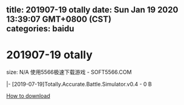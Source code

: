 
title: 201907-19 otally
date: Sun Jan 19 2020 13:39:07 GMT+0800 (CST)    
categories: baidu
---

# 201907-19 otally
size: N/A
 使用5566极速下载游戏 - SOFT5566.COM
 
|- [2019-07-19]Totally.Accurate.Battle.Simulator.v0.4 - 0 B

[How to download](https://bpcam.bemobtrk.com/go/2ceec3aa-1ca2-46d6-b9ff-aaa5c184517c?jno=1138)